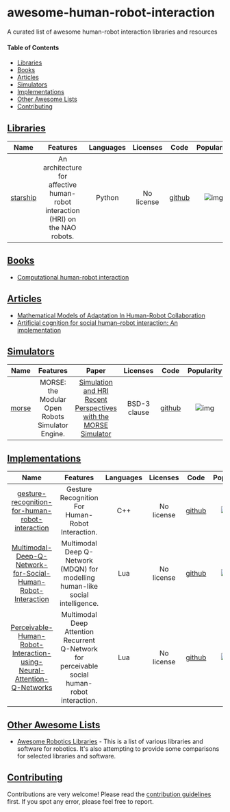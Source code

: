 # awesome-human-robot-interaction
A curated list of awesome human-robot interaction libraries and resources

#### Table of Contents
* [Libraries](#libraries)
* [Books](#books)
* [Articles](#articles)
* [Simulators](#simulators)
* [Implementations](#implementations)
* [Other Awesome Lists](#other-awesome-lists)
* [Contributing](#contributing)

## [Libraries](#libraries)

| Name | Features | Languages | Licenses | Code | Popularity |
|:----:|:--------:|:---------:|:--------:|:----:|:----------:|
| [starship](https://github.com/thealexhong/starship) | An architecture for affective human-robot interaction (HRI) on the NAO robots. | Python | No license | [github](https://github.com/thealexhong/starship) | ![img](https://img.shields.io/github/stars/thealexhong/starship.svg?style=social&label=Star&maxAge=2592000)|

## [Books](#books)

- [Computational human-robot interaction](http://guyhoffman.com/publications/ThomazHoffmanCakmak16.pdf)

## [Articles](#articles)

- [Mathematical Models of Adaptation In Human-Robot Collaboration](http://stefanosnikolaidis.net/papers/snikol_review_2017.pdf)
- [Artificial cognition for social human–robot interaction: An implementation](https://reader.elsevier.com/reader/sd/pii/S0004370216300790?token=7CA655FA2B80B72E1C2D34772DFFBCC5BFD88696BE3DFE98BB80C953FD0DD96BF79D89F6E1D2DAF2014B7618FC05A6B7)

## [Simulators](#simulators)

| Name | Features | Paper | Licenses | Code | Popularity |
|:----:|:--------:|:---------:|:--------:|:----:|:----------:|
| [morse](https://github.com/morse-simulator/morse) | MORSE: the Modular Open Robots Simulator Engine. | [Simulation and HRI Recent Perspectives with the MORSE Simulator](https://pub.uni-bielefeld.de/download/2685211/2702024) | BSD-3 clause | [github](https://github.com/morse-simulator/morse) | ![img](https://img.shields.io/github/stars/morse-simulator/morse.svg?style=social&label=Star&maxAge=2592000)|

## [Implementations](#implementations)

| Name | Features | Languages | Licenses | Code | Popularity |
|:----:|:--------:|:---------:|:--------:|:----:|:----------:|
| [gesture-recognition-for-human-robot-interaction](https://github.com/AravinthPanch/gesture-recognition-for-human-robot-interaction) | Gesture Recognition For Human-Robot Interaction. | C++ | No license | [github](https://github.com/AravinthPanch/gesture-recognition-for-human-robot-interaction) | ![img](https://img.shields.io/github/stars/AravinthPanch/gesture-recognition-for-human-robot-interaction.svg?style=social&label=Star&maxAge=2592000)|
| [Multimodal-Deep-Q-Network-for-Social-Human-Robot-Interaction](https://github.com/ahq1993/Multimodal-Deep-Q-Network-for-Social-Human-Robot-Interaction) | Multimodal Deep Q-Network (MDQN) for modelling human-like social intelligence. | Lua | No license | [github](https://github.com/ahq1993/Multimodal-Deep-Q-Network-for-Social-Human-Robot-Interaction) | ![img](https://img.shields.io/github/stars/ahq1993/Multimodal-Deep-Q-Network-for-Social-Human-Robot-Interaction.svg?style=social&label=Star&maxAge=2592000)|
| [Perceivable-Human-Robot-Interaction-using-Neural-Attention-Q-Networks](https://github.com/ahq1993/Perceivable-Human-Robot-Interaction-using-Neural-Attention-Q-Networks) | Multimodal Deep Attention Recurrent Q-Network for perceivable social human-robot interaction. | Lua | No license | [github](https://github.com/ahq1993/Perceivable-Human-Robot-Interaction-using-Neural-Attention-Q-Networks) | ![img](https://img.shields.io/github/stars/ahq1993/Perceivable-Human-Robot-Interaction-using-Neural-Attention-Q-Networks.svg?style=social&label=Star&maxAge=2592000)|

## [Other Awesome Lists](#other-awesome-lists)

* [Awesome Robotics Libraries](https://github.com/jslee02/awesome-robotics-libraries) - This is a list of various libraries and software for robotics. It's also attempting to provide some comparisons for selected libraries and software.

## [Contributing](#contributing)

Contributions are very welcome! Please read the [contribution guidelines](CONTRIBUTING.md) first. If you spot any error, please feel free to report.
